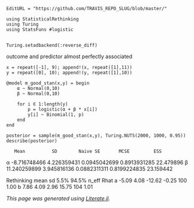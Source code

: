 ```@meta
EditURL = "https://github.com/TRAVIS_REPO_SLUG/blob/master/"
```

```@example m_good_stan
using StatisticalRethinking
using Turing
using StatsFuns #logistic


Turing.setadbackend(:reverse_diff)
```

outcome and predictor almost perfectly associated

```@example m_good_stan
x = repeat([-1], 9); append!(x, repeat([1],11))
y = repeat([0], 10); append!(y, repeat([1],10))

@model m_good_stan(x,y) = begin
    α ~ Normal(0,10)
    β ~ Normal(0,10)

    for i ∈ 1:length(y)
        p = logistic(α + β * x[i])
        y[i] ~ Binomial(1, p)
    end
end

posterior = sample(m_good_stan(x,y), Turing.NUTS(2000, 1000, 0.95))
describe(posterior)
```

       Mean          SD        Naive SE       MCSE         ESS
α  -8.716748466  4.226359431 0.0945042699 0.8913931285   22.479896
β  11.240259899  3.945816136 0.0882311311 0.8199224835   23.159442

Rethinking
   mean   sd   5.5% 94.5% n_eff Rhat
a -5.09 4.08 -12.62 -0.25   100 1.00
b  7.86 4.09   2.96 15.75   104 1.01

*This page was generated using [Literate.jl](https://github.com/fredrikekre/Literate.jl).*

